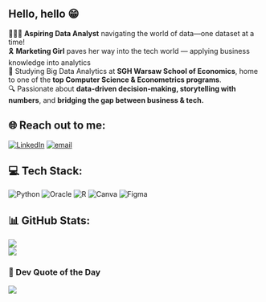 ## Hello, hello 😁

🙋🏻‍♀️  **Aspiring Data Analyst** navigating the world of data—one dataset at a time! <br/>
🎗️ **Marketing Girl** paves her way into the tech world — applying business knowledge into analytics <br/>
📔 Studying Big Data Analytics at **SGH Warsaw School of Economics**, home to one of the **top Computer Science & Econometrics programs**.  <br/>
🔍 Passionate about **data-driven decision-making, storytelling with numbers**, and **bridging the gap between business & tech.**

## 🌐 Reach out to me:
[![LinkedIn](https://img.shields.io/badge/LinkedIn-%230077B5.svg?logo=linkedin&logoColor=white)](https://linkedin.com/in/https://www.linkedin.com/in/giang-nguy%E1%BB%85n-852074219/) [![email](https://img.shields.io/badge/Email-D14836?logo=gmail&logoColor=white)](mailto:janett.giangnguyen@gmail.com) 

## 💻 Tech Stack:
![Python](https://img.shields.io/badge/python-3670A0?style=flat&logo=python&logoColor=ffdd54) ![Oracle](https://img.shields.io/badge/Oracle-F80000?style=flat&logo=oracle&logoColor=white)
![R](https://img.shields.io/badge/r-%23276DC3.svg?style=flat&logo=r&logoColor=white) ![Canva](https://img.shields.io/badge/Canva-%2300C4CC.svg?style=flat&logo=Canva&logoColor=white) ![Figma](https://img.shields.io/badge/figma-%23F24E1E.svg?style=flat&logo=figma&logoColor=white) 
## 📊 GitHub Stats:
![](https://github-readme-stats.vercel.app/api?username=thjangg&theme=cobalt&hide_border=true&include_all_commits=false&count_private=true)<br/>
![](https://github-readme-streak-stats.herokuapp.com/?user=thjangg&theme=cobalt&hide_border=true)<br/>

### 📝 Dev Quote of the Day
![](https://quotes-github-readme.vercel.app/api?type=vetical&theme=light)

